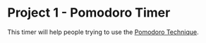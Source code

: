 # Project 1 - Pomodoro Timer
This timer will help
people trying to use the [Pomodoro Technique](https://en.wikipedia.org/wiki/Pomodoro_Technique).
